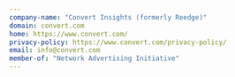 ```yaml
---
company-name: "Convert Insights (formerly Reedge)"
domain: convert.com
home: https://www.convert.com/
privacy-policy: https://www.convert.com/privacy-policy/
email: info@convert.com
member-of: "Network Advertising Initiative"
---
```




